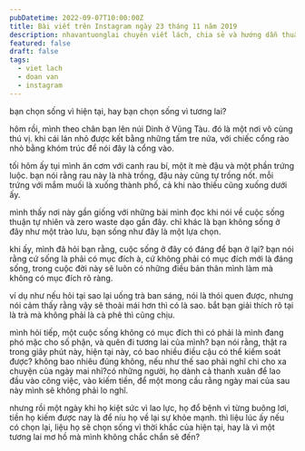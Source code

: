 ```yaml
---
pubDatetime: 2022-09-07T10:00:00Z
title: Bài viết trên Instagram ngày 23 tháng 11 năm 2019
description: nhavantuonglai chuyên viết lách, chia sẻ và hướng dẫn thuần thục khi thực hành viết lách qua những bài chia sẻ trên Instagram chính thức.
featured: false
draft: false
tags:
  - viet lach
  - doan van
  - instagram
---
```


bạn chọn sống vì hiện tại, hay bạn chọn sống vì tương lai?

hôm rồi, mình theo chân bạn lên núi Dinh ở Vũng Tàu. đó là một nơi vô cùng thú vị. khi cái lán nhỏ được kết bằng những tấm tre nứa, với chiếc cổng rào nhỏ bằng khóm trúc để nói đây là cổng vào.

tối hôm ấy tụi mình ăn cơm với canh rau bí, một ít mè đậu và một phần trứng luộc. bạn nói rằng rau này là nhà trồng, đậu này cũng tự trồng nốt. mỗi trứng với mắm muối là xuống thành phố, cả khi nào thiếu cũng xuống dưới ấy.

mình thấy nơi này gần giống với những bài mình đọc khi nói về cuộc sống thuận tự nhiên và zero waste dạo gần đây. chỉ khác là bạn không sống ở đây như một trào lưu, bạn sống như đây là một lựa chọn.

khi ấy, mình đã hỏi bạn rằng, cuộc sống ở đây có đáng để bạn ở lại? bạn nói rằng cứ sống là phải có mục đích à, cứ không phải có mục đích mới là đáng sống, trong cuộc đời này sẽ luôn có những điều bản thân mình làm mà không có mục đích rõ ràng.

ví dụ như nếu hỏi tại sao lại uống trà ban sáng, nói là thói quen được, nhưng nói cảm thấy rằng vậy sẽ thoải mái hơn thì có là sao. bắt bạn giải thích rõ tại là trà mà không phải là cà phê thì cũng chịu.

mình hỏi tiếp, một cuộc sống không có mục đích thì có phải là mình đang phó mặc cho số phận, và quên đi tương lai của mình? bạn nói rằng, thật ra trong giây phút này, hiện tại này, có bao nhiều điều cậu có thể kiếm soát được? không bao nhiêu đúng không, nếu như thế sao phải nghĩ chi cho xa chuyện của ngày mai nhỉ?có những người, họ dành cả thanh xuân để lao đầu vào công việc, vào kiếm tiền, để một mong cầu rằng ngày mai của sau này mình sẽ không phải lo nghĩ.

nhưng rồi một ngày khi họ kiệt sức vì lao lực, họ đổ bệnh vì từng buông lơi, tiền họ kiếm được nay là để níu họ về lại sự khỏe mạnh. thì liệu lúc ấy nếu có chọn lại, liệu họ sẽ chọn sống vì thời khắc của hiện tại, hay là vì một tương lai mơ hồ mà mình không chắc chắn sẽ đến?
